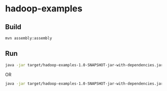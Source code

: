 # hadoop-examples
## Build
```bash
mvn assembly:assembly
```
## Run
```bash
java -jar target/hadoop-examples-1.0-SNAPSHOT-jar-with-dependencies.jar server
```
OR
```bash
java -jar target/hadoop-examples-1.0-SNAPSHOT-jar-with-dependencies.jar client
```
